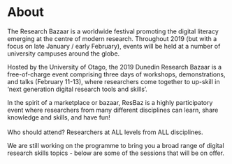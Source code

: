 # About

The Research Bazaar is a worldwide festival promoting the digital literacy emerging at the centre of modern research. Throughout 2019 (but with a focus on late January / early February), events will be held at a number of university campuses around the globe.

Hosted by the University of Otago, the 2019 Dunedin Research Bazaar is a free-of-charge event comprising three days of workshops, demonstrations, and talks (February 11-13), where researchers come together to up-skill in ‘next generation digital research tools and skills’.  

In the spirit of a marketplace or bazaar, ResBaz is a highly participatory event where researchers from many different disciplines can learn, share knowledge and skills, and have fun!<br><br> Who should attend? Researchers at ALL levels from ALL disciplines.

We are still working on the programme to bring you a broad range of digital research skills topics - below are some of the sessions that will be on offer.
